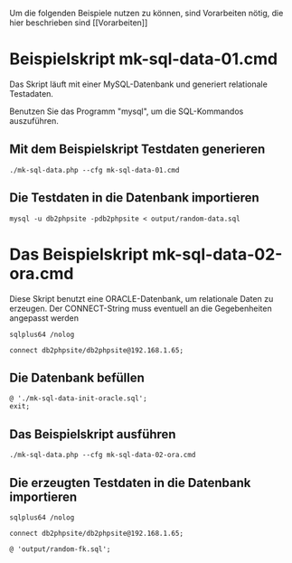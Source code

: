 Um die folgenden Beispiele nutzen zu können, sind Vorarbeiten nötig, die hier beschrieben sind [[Vorarbeiten]]

# Beispielskript mk-sql-data-01.cmd

Das Skript läuft mit einer MySQL-Datenbank und generiert relationale Testadaten. 

Benutzen Sie das Programm "mysql", um die SQL-Kommandos auszuführen.

## Mit dem Beispielskript Testdaten generieren
```
./mk-sql-data.php --cfg mk-sql-data-01.cmd
```

## Die Testdaten in die Datenbank importieren
```
mysql -u db2phpsite -pdb2phpsite < output/random-data.sql
```

# Das Beispielskript mk-sql-data-02-ora.cmd

Diese Skript benutzt eine ORACLE-Datenbank, um relationale Daten zu erzeugen. Der CONNECT-String muss eventuell an die Gegebenheiten angepasst werden

```
sqlplus64 /nolog

connect db2phpsite/db2phpsite@192.168.1.65;
```

## Die Datenbank befüllen
```
@ './mk-sql-data-init-oracle.sql';
exit;
```

## Das Beispielskript ausführen
```
./mk-sql-data.php --cfg mk-sql-data-02-ora.cmd
```

## Die erzeugten Testdaten in die Datenbank importieren
```
sqlplus64 /nolog

connect db2phpsite/db2phpsite@192.168.1.65;

@ 'output/random-fk.sql';
```


